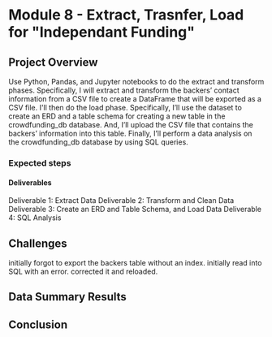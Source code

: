 # Module 8 - Extract, Trasnfer, Load for "Independant Funding"

## Project Overview
Use Python, Pandas, and Jupyter notebooks to do the extract and transform phases. Specifically, I will extract and transform the backers’ contact information from a CSV file to create a DataFrame that will be exported as a CSV file. I'll then do the load phase. Specifically, I’ll use the dataset to create an ERD and a table schema for creating a new table in the crowdfunding_db database. And, I’ll upload the CSV file that contains the backers’ information into this table. Finally, I’ll perform a data analysis on the crowdfunding_db database by using SQL queries.

### Expected steps


#### Deliverables
Deliverable 1: Extract Data
Deliverable 2: Transform and Clean Data
Deliverable 3: Create an ERD and Table Schema, and Load Data
Deliverable 4: SQL Analysis

## Challenges
initially forgot to export the backers table without an index. initially read into SQL with an error. corrected it and reloaded. 

## Data Summary Results


## Conclusion

